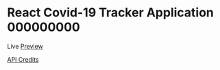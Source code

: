 # React Covid-19 Tracker Application 000000000

Live [Preview](https://covid19-tracker-mr62.web.app/)

[API Credits](https://covid19.mathdro.id/api/)
